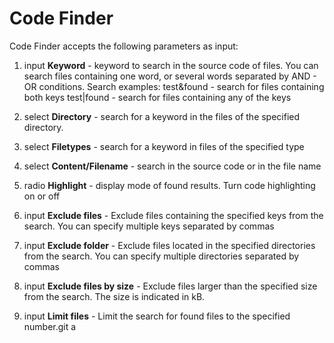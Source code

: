# Code Finder
Code Finder accepts the following parameters as input:

1. input **Keyword** - keyword to search in the source code of files. 
You can search files containing one word, or several words separated by AND - OR conditions.
Search examples:
test&found - search for files containing both keys
test|found - search for files containing any of the keys

2. select **Directory**  - search for a keyword in the files of the specified directory. 
3. select **Filetypes** - search for a keyword in files of the specified type
4. select **Content/Filename** - search in the source code or in the file name
5. radio **Highlight** - display mode of found results. Turn code highlighting on or off
6. input **Exclude files** - Exclude files containing the specified keys from the search. You can specify multiple keys separated by commas
7. input **Exclude folder** - Exclude files located in the specified directories from the search. You can specify multiple directories separated by commas
8. input **Exclude files by size** - Exclude files larger than the specified size from the search. The size is indicated in kB.
9. input **Limit files** - Limit the search for found files to the specified number.git a